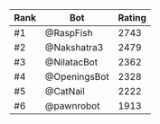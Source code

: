 Rank|Bot|Rating
---|---|---
#1|@RaspFish|2743
#2|@Nakshatra3|2479
#3|@NilatacBot|2362
#4|@OpeningsBot|2328
#5|@CatNail|2222
#6|@pawnrobot|1913

